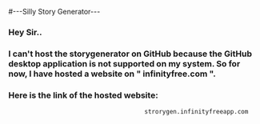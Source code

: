 #---Silly Story Generator---


### Hey Sir..

### I can't host the storygenerator on GitHub because the GitHub desktop application is not supported on my system. So for now, I have hosted a website on " infinityfree.com ". 

### Here is the link of the hosted website: 
                                          strorygen.infinityfreeapp.com


